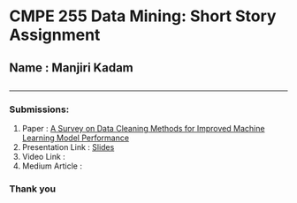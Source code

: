 # CMPE 255 Data Mining: Short Story Assignment
## Name : Manjiri Kadam
##
--------------------------
### Submissions:
1. Paper : [A Survey on Data Cleaning Methods for Improved Machine Learning
Model Performance](https://arxiv.org/pdf/2109.07127.pdf)
2. Presentation Link : [Slides](https://docs.google.com/presentation/d/1u5OXGckIPVJe0qoHZ1vvQsh1pttETDcboJgxSp1z1K0/edit?usp=sharing)
3. Video Link : 
4. Medium Article :


### Thank you
